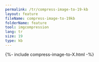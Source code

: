 ```yaml
---
permalink: /tr/compress-image-to-19-kb
layout: feature
fileName: compress-image-to-19kb
folderName: feature
tool: imgcompression
lang: tr
size: 19
type: kb
---
```


{%- include compress-image-to-X.html -%}
